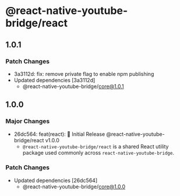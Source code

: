 # @react-native-youtube-bridge/react

## 1.0.1

### Patch Changes

- 3a3112d: fix: remove private flag to enable npm publishing
- Updated dependencies [3a3112d]
  - @react-native-youtube-bridge/core@1.0.1

## 1.0.0

### Major Changes

- 26dc564: feat(react): 🎉 Initial Release @react-native-youtube-bridge/react v1.0.0
  - `@react-native-youtube-bridge/react` is a shared React utility package used commonly across `react-native-youtube-bridge`.

### Patch Changes

- Updated dependencies [26dc564]
  - @react-native-youtube-bridge/core@1.0.0
